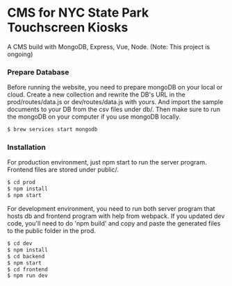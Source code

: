 # CMS for NYC State Park Touchscreen Kiosks

A CMS build with MongoDB, Express, Vue, Node. (Note: This project is ongoing)

### Prepare Database
Before running the website, you need to prepare mongoDB on your local or cloud.
Create a new collection and rewrite the DB's URL in the prod/routes/data.js or dev/routes/data.js with yours.
And import the sample documents to your DB from the csv files under db/.
Then make sure to run the mongoDB on your computer if you use mongoDB locally.

```sh
$ brew services start mongodb
```

### Installation

For production environment, just npm start to run the server program.
Frontend files are stored under public/.

```sh
$ cd prod
$ npm install
$ npm start
```

For development environment, you need to run both server program that hosts db and frontend program with help from webpack.
If you updated dev code, you'll need to do 'npm build' and copy and paste the generated files to the public folder in the prod.

```sh
$ cd dev
$ npm install
$ cd backend
$ npm start
$ cd frontend
$ npm run dev
```
